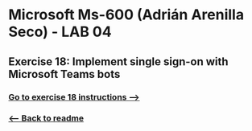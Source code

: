 # Microsoft Ms-600 (Adrián Arenilla Seco) - LAB 04


## Exercise 18: Implement single sign-on with Microsoft Teams bots
### [Go to exercise 18 instructions -->](19-Exercise-18-Implement-single-sign-on-with-Microsoft-Teams-bots.md)


### [<-- Back to readme](../../../../)